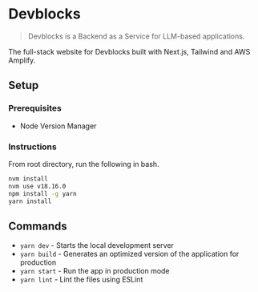 # Devblocks
> Devblocks is a Backend as a Service for LLM-based applications.
 
The full-stack website for Devblocks built with Next.js, Tailwind and AWS Amplify.

## Setup
### Prerequisites
- Node Version Manager
### Instructions
From root directory, run the following in bash.
```bash
nvm install
nvm use v18.16.0
npm install -g yarn
yarn install
```

## Commands
- `yarn dev` - Starts the local development server  
- `yarn build` - Generates an optimized version of the application for production  
- `yarn start` - Run the app in production mode  
- `yarn lint` - Lint the files using ESLint  